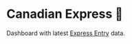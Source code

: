# Canadian Express 🚂

Dashboard with latest [Express Entry](https://www.canada.ca/en/immigration-refugees-citizenship/services/immigrate-canada/express-entry.html) data.
